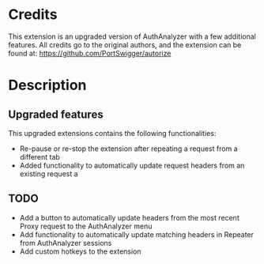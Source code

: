 # Credits 

This extension is an upgraded version of AuthAnalyzer with a few additional features.
All credits go to the original authors, and the extension can be found at: https://github.com/PortSwigger/autorize

# Description

## Upgraded features

This upgraded extensions contains the following functionalities:
- Re-pause or re-stop the extension after repeating a request from a different tab
- Added functionality to automatically update request headers from an existing request
a
## TODO

- Add a button to automatically update headers from the most recent Proxy request to the AuthAnalyzer menu
- Add functionality to automatically update matching headers in Repeater from AuthAnalyzer sessions
- Add custom hotkeys to the extension